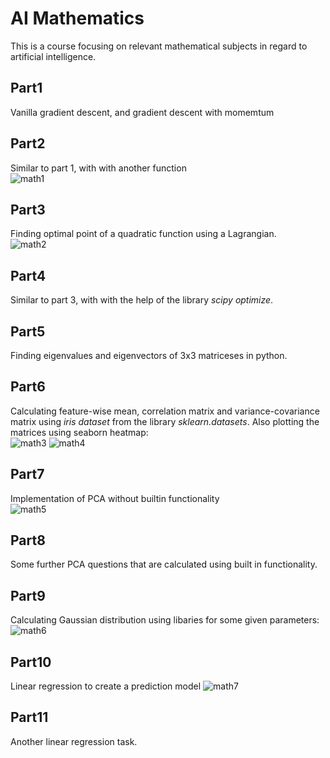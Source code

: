 # AI Mathematics    
This is a course focusing on relevant mathematical subjects in regard to artificial intelligence.

## Part1    
Vanilla gradient descent, and gradient descent with momemtum
## Part2
Similar to part 1, with with another function    
![math1](https://github.com/user-attachments/assets/68578573-72e3-4814-9a47-126201caa9bf)    
## Part3
Finding optimal point of a quadratic function using a Lagrangian.    
![math2](https://github.com/user-attachments/assets/dab02645-967f-4f9e-9543-bea17dcf68af)    
## Part4
Similar to part 3, with with the help of the library *scipy optimize*.
## Part5
Finding eigenvalues and eigenvectors of 3x3 matriceses in python.
## Part6    
Calculating feature-wise mean, correlation matrix and variance-covariance matrix using *iris dataset* from the library *sklearn.datasets*. Also plotting the matrices using seaborn heatmap:    
![math3](https://github.com/user-attachments/assets/32000523-7c17-43e9-8f5e-e4730190ed39)
![math4](https://github.com/user-attachments/assets/34bd3229-7eb3-48fe-9aa6-99d6440231cf)    
## Part7
Implementation of PCA without builtin functionality    
![math5](https://github.com/user-attachments/assets/188f1b84-e516-4a3f-984f-e75d9f242938)    
## Part8    
Some further PCA questions that are calculated using built in functionality.    
## Part9
Calculating Gaussian distribution using libaries for some given parameters:
![math6](https://github.com/user-attachments/assets/27bdadd2-daa9-41e2-af9f-d18ec6870ecb)    
## Part10
Linear regression to create a prediction model
![math7](https://github.com/user-attachments/assets/3a979143-9c18-441b-97de-3ab8180cd240)    
## Part11
Another linear regression task.
